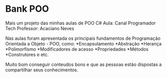 # Bank POO

Mais um projeto das minhas aulas de POO C#
Aula: Canal Programador Tech
Professor: Acaciano Neves

Nas aulas foram apresentada os principais fundamentos de Programação Orientada a Objeto - POO, como: 
 *Encapsulamento
 *Abstração
 *Herança
 *Polimorfismo
 *Modificadores de acesso
 *Propriedades
 *Métodos
 *Construtores e etc.
 
 Muito bom conseguir conteudos bons e que as pessoas estão dispostas a compartilhar seus conhecimentos.
